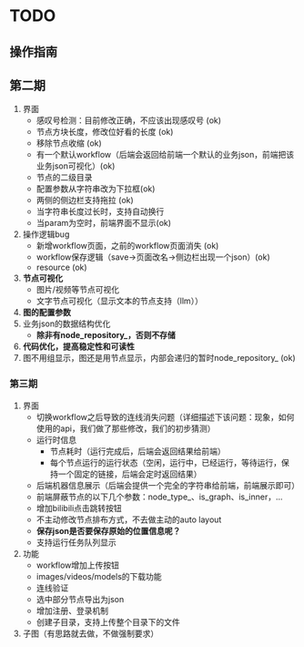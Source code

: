 
# TODO

## 操作指南

## 第二期
1. 界面
   + 感叹号检测：目前修改正确，不应该出现感叹号 (ok)
   + 节点方块长度，修改位好看的长度 (ok)
   + 移除节点收缩 (ok)
   + 有一个默认workflow（后端会返回给前端一个默认的业务json，前端把该业务json可视化）(ok)
   + 节点的二级目录
   + 配置参数从字符串改为下拉框(ok)
   + 两侧的侧边栏支持拖拉 (ok)
   + 当字符串长度过长时，支持自动换行
   + 当param为空时，前端界面不显示(ok)
2. 操作逻辑bug
   + 新增workflow页面，之前的workflow页面消失 (ok)
   + workflow保存逻辑（save->页面改名->侧边栏出现一个json）(ok)
   + resource (ok)
3. **节点可视化**
   + 图片/视频等节点可视化
   + 文字节点可视化（显示文本的节点支持（llm））
4. **图的配置参数**
5. 业务json的数据结构优化
   + **除非有node_repository_，否则不存储**
6. **代码优化，提高稳定性和可读性**
7. 图不用组显示，图还是用节点显示，内部会递归的暂时node_repository_ (ok)

### 第三期
1. 界面
   + 切换workflow之后导致的连线消失问题（详细描述下该问题：现象，如何使用的api，我们做了那些修改，我们的初步猜测）
   + 运行时信息
      + 节点耗时（运行完成后，后端会返回结果给前端）
      + 每个节点运行的运行状态（空闲，运行中，已经运行，等待运行，保持一个固定的链接，后端会定时返回结果）
   + 后端机器信息展示（后端会提供一个完全的字符串给前端，前端展示即可）
   + 前端屏蔽节点的以下几个参数：node_type_、is_graph、is_inner，...
   + 增加bilibili点击跳转按钮
   + 不主动修改节点排布方式，不去做主动的auto layout
   + **保存json是否要保存原始的位置信息呢？**
   + 支持运行任务队列显示
2. 功能
   + workflow增加上传按钮
   + images/videos/models的下载功能
   + 连线验证
   + 选中部分节点导出为json
   + 增加注册、登录机制
   + 创建子目录，支持上传整个目录下的文件
3. 子图（有思路就去做，不做强制要求）

